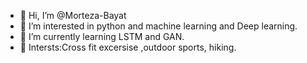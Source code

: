 - 👋 Hi, I’m @Morteza-Bayat
- 👀 I’m interested in python and machine learning and Deep learning.
- 🌱 I’m currently learning LSTM and GAN.
- 💞️ Intersts:Cross fit excersise ,outdoor sports, hiking.

